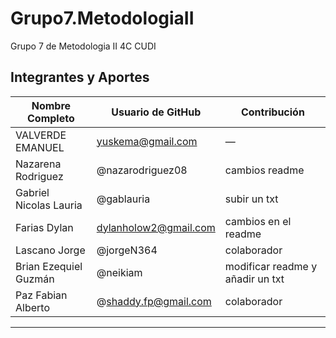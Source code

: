 # Grupo7.MetodologiaII
Grupo 7 de Metodologia II 4C CUDI
## Integrantes y Aportes

| Nombre Completo        | Usuario de GitHub        | Contribución                     |
|------------------------|--------------------------|----------------------------------|
| VALVERDE EMANUEL       | yuskema@gmail.com        | —                                |
| Nazarena Rodriguez     | @nazarodriguez08         | cambios readme                   |
| Gabriel Nicolas Lauria | @gablauria               | subir un txt                     |
| Farias Dylan           | dylanholow2@gmail.com    | cambios en el readme             |
| Lascano Jorge          | @jorgeN364               | colaborador                      |
| Brian Ezequiel Guzmán  | @neikiam                 | modificar readme y añadir un txt |
| Paz Fabian Alberto     | @shaddy.fp@gmail.com     | colaborador                      |
---
